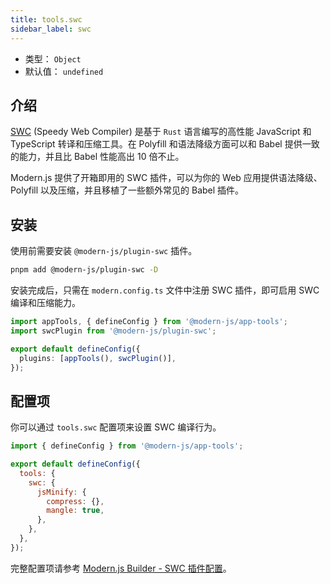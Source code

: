```yaml
---
title: tools.swc
sidebar_label: swc
---
```


- 类型： `Object`
- 默认值： `undefined`

## 介绍

[SWC](https://swc.rs/) (Speedy Web Compiler) 是基于 `Rust` 语言编写的高性能 JavaScript 和 TypeScript 转译和压缩工具。在 Polyfill 和语法降级方面可以和 Babel 提供一致的能力，并且比 Babel 性能高出 10 倍不止。

Modern.js 提供了开箱即用的 SWC 插件，可以为你的 Web 应用提供语法降级、Polyfill 以及压缩，并且移植了一些额外常见的 Babel 插件。

## 安装

使用前需要安装 `@modern-js/plugin-swc` 插件。

```bash
pnpm add @modern-js/plugin-swc -D
```

安装完成后，只需在 `modern.config.ts` 文件中注册 SWC 插件，即可启用 SWC 编译和压缩能力。

```ts title="modern.config.ts"
import appTools, { defineConfig } from '@modern-js/app-tools';
import swcPlugin from '@modern-js/plugin-swc';

export default defineConfig({
  plugins: [appTools(), swcPlugin()],
});
```

## 配置项

你可以通过 `tools.swc` 配置项来设置 SWC 编译行为。

```js title="modern.config.ts"
import { defineConfig } from '@modern-js/app-tools';

export default defineConfig({
  tools: {
    swc: {
      jsMinify: {
        compress: {},
        mangle: true,
      },
    },
  },
});
```

完整配置项请参考 [Modern.js Builder - SWC 插件配置](https://modernjs.dev/builder/plugins/plugin-swc.html#%E9%85%8D%E7%BD%AE)。
